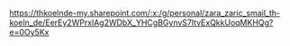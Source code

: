 https://thkoelnde-my.sharepoint.com/:x:/g/personal/zara_zaric_smail_th-koeln_de/EerEy2WPrxlAg2WDbX_YHCgBGynvS7ltvExQkkUoqMKHQg?e=0Oy5Kx
